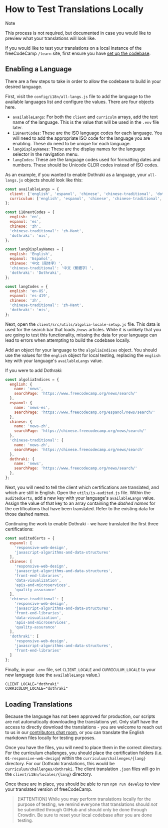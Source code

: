 # How to Test Translations Locally

> [!NOTE]
> This process is not required, but documented in case you would like to preview what your translations will look like.

If you would like to test your translations on a local instance of the freeCodeCamp `/learn` site, first ensure you have [set up the codebase](how-to-setup-freecodecamp-locally.md).

## Enabling a Language

There are a few steps to take in order to allow the codebase to build in your desired language.

First, visit the `config/i18n/all-langs.js` file to add the language to the available languages list and configure the values. There are four objects here.

- `availableLangs`: For both the `client` and `curriculm` arrays, add the text name of the language. This is the value that will be used in the `.env` file later.
- `i18nextCodes`: These are the ISO language codes for each language. You will need to add the appropriate ISO code for the language you are enabling. These do need to be unique for each language.
- `langDisplayNames`: These are the display names for the language selector in the navigation menu.
- `langCodes`: These are the language codes used for formatting dates and numbers. These should be Unicode CLDR codes instead of ISO codes.

As an example, if you wanted to enable Dothraki as a language, your `all-langs.js` objects should look like this:

```js
const availableLangs = {
  client: ['english', 'espanol', 'chinese', 'chinese-traditional', 'dothraki'],
  curriculum: ['english', 'espanol', 'chinese', 'chinese-traditional', 'dothraki']
};

const i18nextCodes = {
  english: 'en',
  espanol: 'es',
  chinese: 'zh',
  'chinese-traditional': 'zh-Hant',
  'dothraki': 'mis',
};

const langDisplayNames = {
  english: 'English',
  espanol: 'Español',
  chinese: '中文（简体字）',
  'chinese-traditional': '中文（繁體字）',
  'dothraki': 'Dothraki',
};

const langCodes = {
  english: 'en-US',
  espanol: 'es-419',
  chinese: 'zh',
  'chinese-traditional': 'zh-Hant',
  'dothraki': 'mis',
};
```

Next, open the `client/src/utils/algolia-locale-setup.js` file. This data is used for the search bar that loads `/news` articles. While it is unlikely that you are going to test this functionality, missing the data for your language can lead to errors when attempting to build the codebase locally.

Add an object for your language to the `algoliaIndices` object. You should use the values for the `english` object for local testing, replacing the `english` key with your language's `availableLangs` value.

If you were to add Dothraki:

```js
const algoliaIndices = {
  english: {
    name: 'news',
    searchPage: 'https://www.freecodecamp.org/news/search/'
  },
  espanol: {
    name: 'news-es',
    searchPage: 'https://www.freecodecamp.org/espanol/news/search/'
  },
  chinese: {
    name: 'news-zh',
    searchPage: 'https://chinese.freecodecamp.org/news/search/'
  },
  'chinese-traditional': {
    name: 'news-zh',
    searchPage: 'https://chinese.freecodecamp.org/news/search'
  },
  dothraki: {
    name: 'news',
    searchPage: 'https://www.freecodecamp.org/news/search/'
  },
};
```

Next, you will need to tell the client which certifications are translated, and which are still in English. Open the `utils/is-audited.js` file. Within the `auditedCerts`, add a new key with your language's `availableLangs` value. Assign the value of that key to an array containing the *dashed names* for the certifications that have been translated. Refer to the existing data for those dashed names.

Continuing the work to enable Dothraki - we have translated the first three certifications:

```js
const auditedCerts = {
  espanol: [
    'responsive-web-design',
    'javascript-algorithms-and-data-structures'
  ],
  chinese: [
    'responsive-web-design',
    'javascript-algorithms-and-data-structures',
    'front-end-libraries',
    'data-visualization',
    'apis-and-microservices',
    'quality-assurance'
  ],
  'chinese-traditional': [
    'responsive-web-design',
    'javascript-algorithms-and-data-structures',
    'front-end-libraries',
    'data-visualization',
    'apis-and-microservices',
    'quality-assurance'
  ],
  'dothraki': [
    'responsive-web-design',
    'javascript-algorithms-and-data-structures',
    'front-end-libraries'
  ]
};
```

Finally, in your `.env` file, set `CLIENT_LOCALE` and `CURRICULUM_LOCALE` to your new language (use the `availableLangs` value.)

```txt
CLIENT_LOCALE="dothraki"
CURRICULUM_LOCALE="dothraki"
```

## Loading Translations

Because the language has not been approved for production, our scripts are not automatically downloading the translations yet. Only staff have the access to directly download the translations - you are welcome to reach out to us in our [contributors chat room](https://chat.freecodecamp.org/channel/contributors), or you can translate the English markdown files locally for testing purposes.

Once you have the files, you will need to place them in the correct directory. For the curriculum challenges, you should place the certification folders (i.e. `01-responsive-web-design`) within the `curriculum/challenges/{lang}` directory. For our Dothraki translations, this would be `curriculum/challenges/dothraki`. The client translation `.json` files will go in the `client/i18n/locales/{lang}` directory.

Once these are in place, you should be able to run `npm run develop` to view your translated version of freeCodeCamp.

> [!ATTENTION]
> While you may perform translations locally for the purpose of testing, we remind everyone that translations should *not* be submitted through GitHub and should only be done through Crowdin. Be sure to reset your local codebase after you are done testing.
